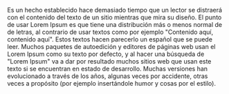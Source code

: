 Es un hecho establecido hace demasiado tiempo que un lector
se distraerá con el contenido del texto de un sitio mientras que mira su diseño.
El punto de usar Lorem Ipsum es que tiene una distribución más o menos normal de
de letras, al contrario de usar textos como por ejemplo "Contenido aquí,
contenido aquí". Estos textos hacen parecerlo un español que se puede leer.
Muchos paquetes de autoedición y editores de páginas web usan el Lorem Ipsum
como su texto por defecto, y al hacer una búsqueda de "Lorem Ipsum" va a dar
por resultado muchos sitios web que usan este texto si se encuentran en estado de desarrollo. Muchas versiones han evolucionado a través de los años, algunas veces
por accidente, otras veces a propósito (por ejemplo insertándole humor y cosas por el estilo).    